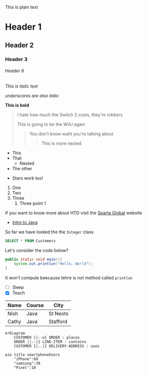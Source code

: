 This is plain text

# Header 1

## Header 2

### Header 3

###### Header 6

*This is italic text*

_underscores are also italic_

**This is bold**

> I hate how much the Switch 2 costs, they're robbers
> 
> This is going to be the WiiU again
> > You don't know waht you're talking about
> > > This is more nested


- This
- That 
  - Nested
- The other
*  Stars work too!
  
1. One
2. Two
3. Three
   1. Three point 1

If you want to know more about HTD visit the [Sparta Global](https://www.spartaglobal.com/) website

<!-- ![alt-text](https://upload.wikimedia.org/wikipedia/en/4/4d/Shrek_%28character%29.png)

![profile-pic](./images/profilepic.jpg) -->


- [Intro to Java](#header-1)

So far we have looked the the `Integer` class

```SQL
SELECT * FROM Customers
```

Let's consider the code below?
```java
public static void main(){
    System.out.printlun("Hello, World");
}
```

It won't compule beecause tehre is not method called `printlun`


- [ ] Sleep
- [x] Teach

Name | Course | City
----|---------|-----
Nish|Java     | St Neots
Cathy| Java | Stafford


```mermaid
erDiagram
    CUSTOMER ||--o{ ORDER : places
    ORDER ||--|{ LINE-ITEM : contains
    CUSTOMER }|..|{ DELIVERY-ADDRESS : uses
```

```mermaid
pie title smartphoneUsers
    "iPhone":60
    "samsung":30
    "Pixel":10
```
